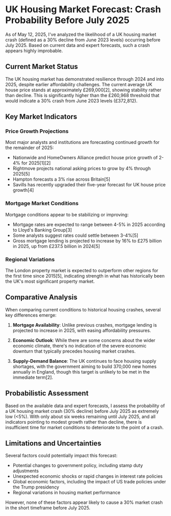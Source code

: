 # UK Housing Market Forecast: Crash Probability Before July 2025

As of May 12, 2025, I've analyzed the likelihood of a UK housing market crash (defined as a 30% decline from June 2023 levels) occurring before July 2025. Based on current data and expert forecasts, such a crash appears highly improbable.

## Current Market Status

The UK housing market has demonstrated resilience through 2024 and into 2025, despite earlier affordability challenges. The current average UK house price stands at approximately £269,000[2], showing stability rather than decline. This is significantly higher than the £260,968 threshold that would indicate a 30% crash from June 2023 levels (£372,812).

## Key Market Indicators

### Price Growth Projections
Most major analysts and institutions are forecasting continued growth for the remainder of 2025:

- Nationwide and HomeOwners Alliance predict house price growth of 2-4% for 2025[1][2]
- Rightmove projects national asking prices to grow by 4% through 2025[5]
- Hampton forecasts a 3% rise across Britain[5]
- Savills has recently upgraded their five-year forecast for UK house price growth[4]

### Mortgage Market Conditions
Mortgage conditions appear to be stabilizing or improving:

- Mortgage rates are expected to range between 4-5% in 2025 according to Lloyd's Banking Group[3]
- Some analysts suggest rates could settle between 3-4%[5]
- Gross mortgage lending is projected to increase by 16% to £275 billion in 2025, up from £237.5 billion in 2024[5]

### Regional Variations
The London property market is expected to outperform other regions for the first time since 2015[5], indicating strength in what has historically been the UK's most significant property market.

## Comparative Analysis

When comparing current conditions to historical housing crashes, several key differences emerge:

1. **Mortgage Availability**: Unlike previous crashes, mortgage lending is projected to increase in 2025, with easing affordability pressures.

2. **Economic Outlook**: While there are some concerns about the wider economic climate, there's no indication of the severe economic downturn that typically precedes housing market crashes.

3. **Supply-Demand Balance**: The UK continues to face housing supply shortages, with the government aiming to build 370,000 new homes annually in England, though this target is unlikely to be met in the immediate term[2].

## Probabilistic Assessment

Based on the available data and expert forecasts, I assess the probability of a UK housing market crash (30% decline) before July 2025 as extremely low (<5%). With only about six weeks remaining until July 2025, and all indicators pointing to modest growth rather than decline, there is insufficient time for market conditions to deteriorate to the point of a crash.

## Limitations and Uncertainties

Several factors could potentially impact this forecast:

- Potential changes to government policy, including stamp duty adjustments
- Unexpected economic shocks or rapid changes in interest rate policies
- Global economic factors, including the impact of US trade policies under the Trump presidency
- Regional variations in housing market performance

However, none of these factors appear likely to cause a 30% market crash in the short timeframe before July 2025.